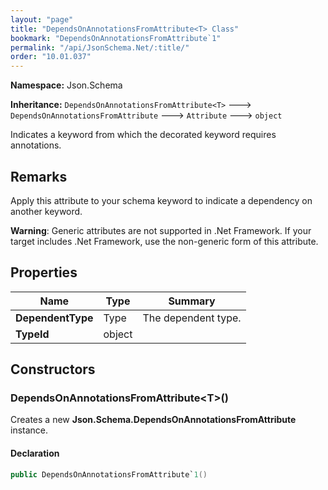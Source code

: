 ```yaml
---
layout: "page"
title: "DependsOnAnnotationsFromAttribute<T> Class"
bookmark: "DependsOnAnnotationsFromAttribute`1"
permalink: "/api/JsonSchema.Net/:title/"
order: "10.01.037"
---
```

**Namespace:** Json.Schema

**Inheritance:**
`DependsOnAnnotationsFromAttribute<T>`
 🡒 
`DependsOnAnnotationsFromAttribute`
 🡒 
`Attribute`
 🡒 
`object`

Indicates a keyword from which the decorated keyword requires annotations.

## Remarks

Apply this attribute to your schema keyword to indicate a dependency on another keyword.
            
**Warning**: Generic attributes are not supported in .Net Framework.  If your target
includes .Net Framework, use the non-generic form of this attribute.

## Properties

| Name | Type | Summary |
|---|---|---|
| **DependentType** | Type | The dependent type. |
| **TypeId** | object |  |

## Constructors

### DependsOnAnnotationsFromAttribute\<T\>()

Creates a new **Json.Schema.DependsOnAnnotationsFromAttribute** instance.

#### Declaration

```c#
public DependsOnAnnotationsFromAttribute`1()
```


